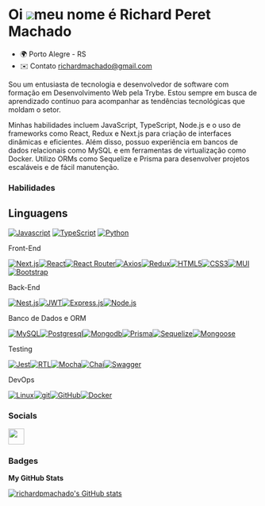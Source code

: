 Oi ![](https://user-images.githubusercontent.com/18350557/176309783-0785949b-9127-417c-8b55-ab5a4333674e.gif)meu nome é Richard Peret Machado
=============================================================================================================================================

* 🌍  Porto Alegre - RS
* ✉️ Contato [richardmachado@gmail.com](mailto:richardmachado@gmail.com)

Sou um entusiasta de tecnologia e desenvolvedor de software com formação em Desenvolvimento Web pela Trybe. Estou sempre em busca de aprendizado contínuo para acompanhar as tendências tecnológicas que moldam o setor.

Minhas habilidades incluem JavaScript, TypeScript, Node.js e o uso de frameworks como React, Redux e Next.js para criação de interfaces dinâmicas e eficientes. Além disso, possuo experiência em bancos de dados relacionais como MySQL e em ferramentas de virtualização como Docker. Utilizo ORMs como Sequelize e Prisma para desenvolver projetos escaláveis e de fácil manutenção.

### Habilidades

## Linguagens
[![Javascript][Javascript]][Javascript-url]
[![TypeScript][TypeScript]][TypeScript-url]
[![Python][Python]][Python-url]


 Front-End

[![Next.js][Next.js]][Next-url][![React][React.js]][React-url][![React Router][ReactRouter]][ReactRouter-url][![Axios][Axios]][Axios-url][![Redux][React-Redux.js]][React-Redux-url][![HTML5][HTML5]][HTML5-url][![CSS3][CSS3]][CSS3-url][![MUI][MUI]][MUI-url][![Bootstrap][Bootstrap]][Bootstrap-url]

 Back-End

[![Nest.js][Nest.js]][Nest.js-url][![JWT][JWT]][JWT-url][![Express.js][Express.js]][Express.js-url][![Node.js][Node.js]][Node.js-url]


 Banco de Dados e ORM

[![MySQL][MySQL]][MySQL-url][![Postgresql][Postgresql]][Postgresql][![Mongodb][Mongodb]][Mongodb-url][![Prisma][Prisma]][Prisma-url][![Sequelize][Sequelize]][Sequelize-url][![Mongoose][Mongoose]][Mongoose-url]

 Testing
 
[![Jest][Jest]][Jest-url][![RTL][RTL]][RTL-url][![Mocha][Mocha]][Mocha-url][![Chai][Chai]][Chai-url][![Swagger][Swagger]][Swagger-url]

 DevOps

[![Linux][Linux]][Linux-url][![git][git]][git-url][![GitHub][GitHub]][GitHub-url][![Docker][Docker]][Docker-url]

<!-- 
## 🏳️ Getting Started
<div align="left" style="display: inline_block">
<a href="https://arthur-debiasi.github.io" target="_blank"><img height="28rem" src="https://img.shields.io/badge/my_portfolio-3fc337?style=for-the-badge" target="_blank"></a>
  <a href="https://www.linkedin.com/in/richard-peret-machado" target="_blank"><img height="28rem" src="https://img.shields.io/badge/LinkedIn-0077B5?style=for-the-badge&logo=linkedin&logoColor=white"></a> 
  <a href = "mailto:richardmachado2211@gmail.com"><img height="28rem" src="https://img.shields.io/badge/outlook-0078D4?style=for-the-badge&logo=microsoftoutlook&logoColor=white" target="_blank"></a>
</div> -->

<!-- FRONT END -->
[HTML5]: https://img.shields.io/badge/html5-22272E?style=for-the-badge&logo=html5&logoColor=E34F26
[HTML5-URL]: https://developer.mozilla.org/en-US/docs/Glossary/HTML5
[CSS3]: https://img.shields.io/badge/css_3-22272E?style=for-the-badge&logo=css3&logoColor=1572B6
[CSS3-url]: https://developer.mozilla.org/pt-BR/docs/Web/CSS
[Javascript]: https://img.shields.io/badge/javascript-22272E?style=for-the-badge&logo=javascript&logoColor=%23F7DF1E
[Javascript-url]: https://developer.mozilla.org/pt-BR/docs/Web/JavaScript
[Next.js]: https://img.shields.io/badge/next.js-22272E?style=for-the-badge&logo=nextdotjs&logoColor=white
[Next-url]: https://nextjs.org/
[Bootstrap]: https://img.shields.io/badge/Bootstrap-22272E?style=for-the-badge&logo=bootstrap&logoColor=563D7C
[Bootstrap-url]: https://getbootstrap.com
[MUI]: https://img.shields.io/badge/material_ui-22272E?style=for-the-badge&logo=mui&logoColor=007FFF
[MUI-url]: https://mui.com/material-ui/
[React.js]: https://img.shields.io/badge/React-22272E?style=for-the-badge&logo=react&logoColor=61DAFB
[React-url]: https://reactjs.org/
[React-Redux.js]: https://img.shields.io/badge/react_redux-22272E?style=for-the-badge&logo=redux&logoColor=764ABC
[React-Redux-url]: https://react-redux.js.org/
[ReactRouter]: https://img.shields.io/badge/React_Router-20232A?style=for-the-badge&logo=reactrouter&logoColor=CA4245
[ReactRouter-url]: https://reactrouter.com/en/main
[React Query]: https://img.shields.io/badge/-React%20Query-20232A?style=for-the-badge&logo=react%20query&logoColor=FF4154
[React Query-url]: https://www.npmjs.com/package/react-query
[Axios]: https://img.shields.io/badge/axios-20232A?style=for-the-badge&logo=axios&logoColor=5A29E4
[Axios-url]: https://axios-http.com/

<!-- BACK-END -->
[Express.js]: https://img.shields.io/badge/express.js-20232A?style=for-the-badge&logo=express&logoColor=%2361DAFB
[Express.js-url]: https://expressjs.com/pt-br/
[JWT]: https://img.shields.io/badge/JWT-20232A?style=for-the-badge&logo=JSON%20web%20tokens
[JWT-url]: https://jwt.io/
[Nest.js]: https://img.shields.io/badge/nestjs-20232A?style=for-the-badge&logo=nestjs&logoColor=%23E0234E
[Nest.js-url]: https://nestjs.com/
[Node.js]: https://img.shields.io/badge/node.js-20232A?style=for-the-badge&logo=node.js&logoColor=339933
[Node.js-url]: https://nodejs.org/
[Typescript]: https://img.shields.io/badge/typescript-22272E?style=for-the-badge&logo=typescript&logoColor=3670A0
[Typescript-url]: https://www.typescriptlang.org/
[Python]: https://img.shields.io/badge/python-22272E?style=for-the-badge&logo=python&logoColor=ffdd54
[Python-url]: https://www.python.org/

<!-- DATABASE -->
[MySQL]: https://img.shields.io/badge/mysql-22272E?style=for-the-badge&logo=mysql&logoColor=1572B6
[MySQL-url]: https://dev.mysql.com/doc/
[Postgresql]: https://img.shields.io/badge/postgresql-22272E?style=for-the-badge&logo=postgresql&logoColor=1572B6
[Postgresql-url]: https://www.postgresql.org/
[Mongodb]: https://img.shields.io/badge/mongodb-22272E?style=for-the-badge&logo=mongodb&logoColor=00ED64
[Mongodb-url]: https://www.mongodb.com/pt-br
[Sequelize]: https://img.shields.io/badge/Sequelize-22272E?style=for-the-badge&logo=Sequelize&logoColor=52B0E7
[Sequelize-url]: https://sequelize.org/
[Prisma]: https://img.shields.io/badge/Prisma-22272E?style=for-the-badge&logo=Prisma&logoColor=3982CE
[Prisma-url]: https://www.prisma.io/
[Mongoose]: https://img.shields.io/badge/mongooose-22272E?style=for-the-badge&logo=mongoose&logoColor=880000
[Mongoose-url]: https://mongoosejs.com/

<!-- TESTING -->
[Jest]: https://img.shields.io/badge/jest-22272E?style=for-the-badge&logo=jest&logoColor=C21325
[Jest-url]: https://jestjs.io/
[RTL]: https://img.shields.io/badge/testing_library-22272E?style=for-the-badge&logo=testing-library&logoColor=E33332
[RTL-url]: https://testing-library.com/
[Mocha]: https://img.shields.io/badge/mocha-22272E?style=for-the-badge&logo=mocha&logoColor=c29d7f
[Mocha-url]: https://mochajs.org/
[Chai]: https://img.shields.io/badge/chai-22272E?style=for-the-badge&logo=chai&logoColor=974942
[Chai-url]: https://www.chaijs.com/
[Swagger]: https://img.shields.io/badge/-Swagger-22272E?style=for-the-badge&logo=swagger&logoColor=%23Clojure
[Swagger-url]: https://swagger.io/
<!--[Storybook](https://img.shields.io/badge/-Storybook-FF4785?style=for-the-badge&logo=storybook&logoColor=white)-->

<!-- DEV OPS -->
[Linux]: https://img.shields.io/badge/linux-22272E?style=for-the-badge&logo=linux&logoColor=FCC624
[Linux-url]: https://www.linux.org/
[git]: https://img.shields.io/badge/git-22272E?style=for-the-badge&logo=git&logoColor=F05032
[Docker-url]: https://www.docker.com
[Docker]: https://img.shields.io/badge/docker-22272E?style=for-the-badge&logo=docker&logoColor=2496ED
[git-url]: https://git-scm.com/docvvvv
[GitHub]: https://img.shields.io/badge/git_hub-22272E?style=for-the-badge&logo=github&logoColor=ffffff
[GitHub-url]: https://github.com/



### Socials

<p align="left"> <a href="https://www.linkedin.com/in/richard-peret-machado/" target="_blank" rel="noreferrer"><img src="https://raw.githubusercontent.com/danielcranney/readme-generator/main/public/icons/socials/linkedin.svg" width="32" height="32" /></a></p>

### Badges

<b>My GitHub Stats</b>

<a href="http://www.github.com/richardpmachado"><img src="https://github-readme-stats.vercel.app/api?username=richardpmachado&show_icons=true&hide=&count_private=true&title_color=ffffff&text_color=14b8a6&icon_color=14b8a6&bg_color=000000&hide_border=true&show_icons=true" alt="richardpmachado's GitHub stats" /></a>

<!-- <a href="https://github.com/richardpmachado" align="left"><img src="https://github-readme-stats.vercel.app/api/top-langs/?username=richardpmachado&langs_count=10&title_color=ffffff&text_color=14b8a6&icon_color=14b8a6&bg_color=000000&hide_border=true&locale=en&custom_title=Top%20%Languages" alt="Top Languages" /></a> -->
